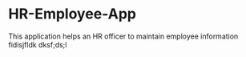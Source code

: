 # HR-Employee-App
This application helps an HR officer to maintain employee information
fidisjfldk dksf;ds;l